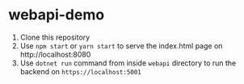 # webapi-demo
1. Clone this repository
2. Use `npm start` or `yarn start` to serve the index.html page on http://localhost:8080
3. Use `dotnet run` command from inside `webapi` directory to run the backend on `https://localhost:5001`